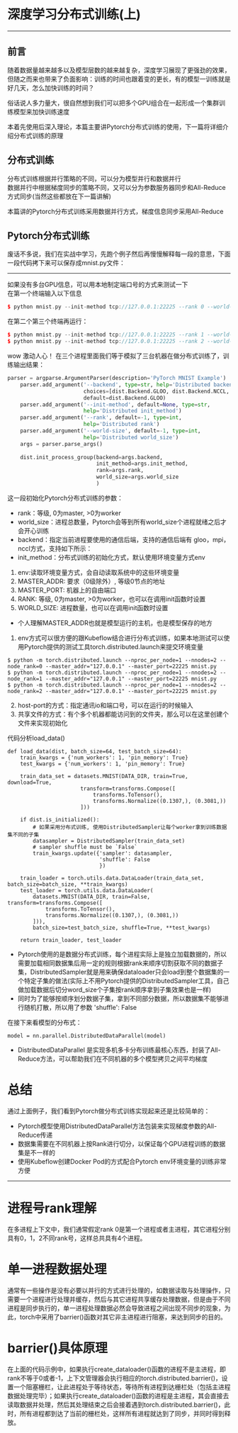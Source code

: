 # 深度学习分布式训练(上)
***  
## 前言 
随着数据量越来越多以及模型层数的越来越复杂，深度学习展现了更强劲的效果，但随之而来也带来了负面影响：训练的时间也跟着变的更长，有的模型一训练就是好几天，怎么加快训练的时间？     

俗话说人多力量大，很自然想到我们可以把多个GPU组合在一起形成一个集群训练模型来加快训练速度  

本着先使用后深入理论，本篇主要讲Pytorch分布式训练的使用，下一篇将详细介绍分布式训练的原理

## 分布式训练  
分布式训练根据并行策略的不同，可以分为模型并行和数据并行    
数据并行中根据梯度同步的策略不同，又可以分为参数服务器同步和All-Reduce方式同步(当然这些都放在下一篇讲解)    

本篇讲的Pytorch分布式训练采用数据并行方式，梯度信息同步采用All-Reduce    





## Pytorch分布式训练
废话不多说，我们在实战中学习，先跑个例子然后再慢慢解释每一段的意思，下面一段代码拷下来可以保存成mnist.py文件：        
 
***    
如果没有多台GPU信息，可以用本地制定端口号的方式来测试一下      
在第一个终端输入以下信息    
```C++
$ python mnist.py --init-method tcp://127.0.0.1:22225 --rank 0 --world-size 3
```

在第二个第三个终端再运行：     
```C++
$ python mnist.py --init-method tcp://127.0.0.1:22225 --rank 1 --world-size 3
$ python mnist.py --init-method tcp://127.0.0.1:22225 --rank 2 --world-size 3
```

wow 激动人心！ 在三个进程里面我们等于模拟了三台机器在做分布式训练了，训练输出结果：     


```python
parser = argparse.ArgumentParser(description='PyTorch MNIST Example')
    parser.add_argument('--backend', type=str, help='Distributed backend',
                        choices=[dist.Backend.GLOO, dist.Backend.NCCL, dist.Backend.MPI],
                        default=dist.Backend.GLOO)
    parser.add_argument('--init-method', default=None, type=str,
                        help='Distributed init_method')
    parser.add_argument('--rank', default=-1, type=int,
                        help='Distributed rank')
    parser.add_argument('--world-size', default=-1, type=int,
                        help='Distributed world_size')
    args = parser.parse_args()
​
    dist.init_process_group(backend=args.backend,
                            init_method=args.init_method,
                            rank=args.rank,
                            world_size=args.world_size
                            )
```
这一段初始化Pytorch分布式训练的参数：   
* rank：等级, 0为master, >0为worker
* world_size：进程总数量，Pytorch会等到所有world_size个进程就绪之后才会开心训练
* backend：指定当前进程要使用的通信后端，支持的通信后端有 gloo，mpi，nccl方式，支持如下所示：
* init_method：分布式训练的初始化方式，默认使用环境变量方式env

1. env:读取环境变量方式，会自动读取系统中的这些环境变量
2. MASTER_ADDR: 要求（0级除外）, 等级0节点的地址
3. MASTER_PORT: 机器上的自由端口
4. RANK: 等级, 0为master, >0为worker，也可以在调用init函数时设置
5. WORLD_SIZE:  进程数量，也可以在调用init函数时设置 

* 个人理解MASTER_ADDR也就是模型运行的主机，也是模型保存的地方

1. env方式可以很方便的跟Kubeflow结合进行分布式训练，如果本地测试可以使用Pytorch提供的测试工具torch.distributed.launch来提交环境变量     

```
$ python -m torch.distributed.launch --nproc_per_node=1 --nnodes=2 --node_rank=0 --master_addr="127.0.0.1" --master_port=22225 mnist.py
$ python -m torch.distributed.launch --nproc_per_node=1 --nnodes=2 --node_rank=1 --master_addr="127.0.0.1" --master_port=22225 mnist.py
$ python -m torch.distributed.launch --nproc_per_node=1 --nnodes=2 --node_rank=2 --master_addr="127.0.0.1" --master_port=22225 mnist.py
```

2. host-port的方式：指定通讯io和端口号，可以在运行的时候输入
3. 共享文件的方式：有个多个机器都能访问到的文件夹，那么可以在这里创建个文件来实现初始化

代码分析load_data()

```
def load_data(dist, batch_size=64, test_batch_size=64):
    train_kwargs = {'num_workers': 1, 'pin_memory': True}
    test_kwargs = {'num_workers': 1, 'pin_memory': True}
​
    train_data_set = datasets.MNIST(DATA_DIR, train=True, download=True,
                       transform=transforms.Compose([
                           transforms.ToTensor(),
                           transforms.Normalize((0.1307,), (0.3081,))
                       ]))
​
    if dist.is_initialized():
        # 如果采用分布式训练, 使用DistributedSampler让每个worker拿到训练数据集不同的子集
        datasampler = DistributedSampler(train_data_set)
        # sampler shuffle must be `False`
        train_kwargs.update({'sampler': datasampler,
                             'shuffle': False
                             })
​
    train_loader = torch.utils.data.DataLoader(train_data_set, batch_size=batch_size, **train_kwargs)
    test_loader = torch.utils.data.DataLoader(
        datasets.MNIST(DATA_DIR, train=False, transform=transforms.Compose([
            transforms.ToTensor(),
            transforms.Normalize((0.1307,), (0.3081,))
        ])),
        batch_size=test_batch_size, shuffle=True, **test_kwargs)
​
    return train_loader, test_loader

```
* Pytorch使用的是数据分布式训练，每个进程实际上是独立加载数据的，所以需要加载相同数据集后用一定的规则根据rank来顺序切割获取不同的数据子集，DistributedSampler就是用来确保dataloader只会load到整个数据集的一个特定子集的做法(实际上不用Pytorch提供的DistributedSampler工具，自己做加载数据后切分word_size个子集按rank顺序拿到子集效果也是一样)
* 同时为了能够按顺序划分数据子集，拿到不同部分数据，所以数据集不能够进行随机打散，所以用了参数 'shuffle': False

在接下来看模型的分布式：
```
model = nn.parallel.DistributedDataParallel(model)
```
* DistributedDataParallel 是实现多机多卡分布训练最核心东西，封装了All-Reduce方法，可以帮助我们在不同机器的多个模型拷贝之间平均梯度    

# 总结
通过上面例子，我们看到Pytorch做分布式训练实现起来还是比较简单的：    
* Pytorch模型使用DistributedDataParallel方法包装来实现梯度参数的All-Reduce传递
* 数据集需要在不同机器上按Rank进行切分，以保证每个GPU进程训练的数据集是不一样的
* 使用Kubeflow创建Docker Pod的方式配合Pytorch env环境变量的训练非常方便


*** 

# 进程号rank理解

在多进程上下文中，我们通常假定rank 0是第一个进程或者主进程，其它进程分别具有0，1，2不同rank号，这样总共具有4个进程。

# 单一进程数据处理

通常有一些操作是没有必要以并行的方式进行处理的，如数据读取与处理操作，只需要一个进程进行处理并缓存，然后与其它进程共享缓存处理数据，但是由于不同进程是同步执行的，单一进程处理数据必然会导致进程之间出现不同步的现象，为此，torch中采用了barrier()函数对其它非主进程进行阻塞，来达到同步的目的。

# barrier()具体原理
在上面的代码示例中，如果执行create_dataloader()函数的进程不是主进程，即rank不等于0或者-1，上下文管理器会执行相应的torch.distributed.barrier()，设置一个阻塞栅栏，让此进程处于等待状态，等待所有进程到达栅栏处（包括主进程数据处理完毕）；如果执行create_dataloader()函数的进程是主进程，其会直接去读取数据并处理，然后其处理结束之后会接着遇到torch.distributed.barrier()，此时，所有进程都到达了当前的栅栏处，这样所有进程就达到了同步，并同时得到释放。



